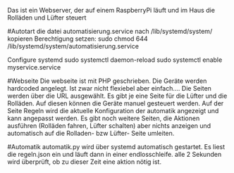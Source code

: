 Das ist ein Webserver, der auf einem RaspberryPi läuft und im Haus die Rolläden und Lüfter steuert 


#Autotart
die datei automatisierung.service nach /lib/systemd/system/ kopieren
Berechtigung setzen: sudo chmod 644 /lib/systemd/system/automatisierung.service

Configure systemd
sudo systemctl daemon-reload
sudo systemctl enable myservice.service

#Webseite
Die webseite ist mit PHP geschrieben.
Die Geräte werden hardcoded angelegt. Ist zwar nicht flexiebel aber einfach....
Die Seiten werden über die URL ausgewählt. 
Es gibt je eine Seite für die Lüfter und die Rolläden. Auf diesen können die Geräte manuel gesteuert werden.
Auf der Seite Regeln wird die aktuelle Konfiguration der automatik angezeigt und kann angepasst werden.
Es gibt noch weitere Seiten, die Aktionen ausführen (Rolläden fahren, Lüfter schalten) aber nichts anzeigen und automatisch auf die Rolladen- bzw Lüfter- Seite umleiten.

#Automatik
automatik.py wird über systemd automatisch gestartet.
Es liest die regeln.json ein und läuft dann in einer endlosschleife. alle 2 Sekunden wird überprüft, ob zu dieser Zeit eine aktion nötig ist.

